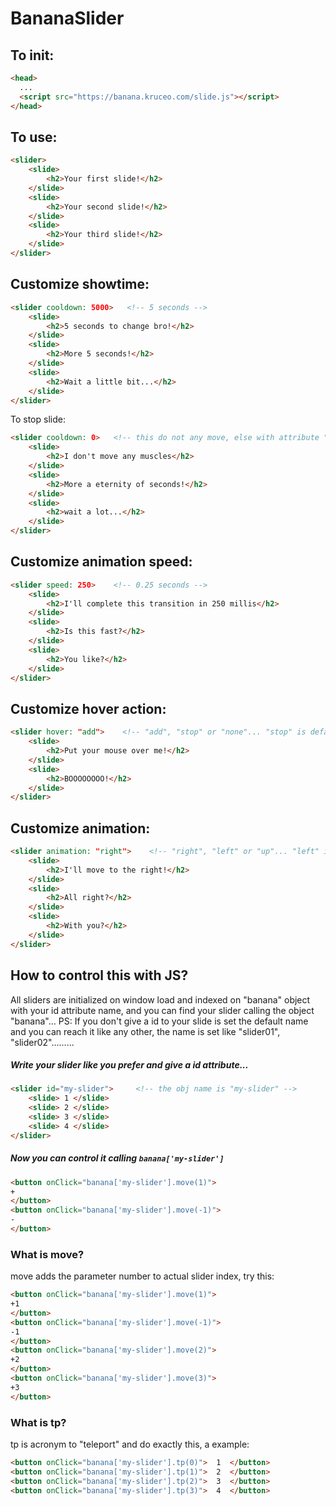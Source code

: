 # BananaSlider
## To init: ##
```html
<head>
  ...
  <script src="https://banana.kruceo.com/slide.js"></script>
</head>
```

## To use: ##
```html
<slider>
    <slide>
        <h2>Your first slide!</h2>
    </slide>
    <slide>
        <h2>Your second slide!</h2>
    </slide>
    <slide>
        <h2>Your third slide!</h2>
    </slide>
</slider>
```

## Customize showtime: ##
```html
<slider cooldown: 5000>   <!-- 5 seconds -->
    <slide>           
        <h2>5 seconds to change bro!</h2>
    </slide>
    <slide>
        <h2>More 5 seconds!</h2>
    </slide>
    <slide>
        <h2>Wait a little bit...</h2>
    </slide>
</slider>
```
To stop slide:
```html
<slider cooldown: 0>   <!-- this do not any move, else with attribute "hover:'add'" or js script commands -->
    <slide>           
        <h2>I don't move any muscles</h2>
    </slide>
    <slide>
        <h2>More a eternity of seconds!</h2>
    </slide>
    <slide>
        <h2>wait a lot...</h2>
    </slide>
</slider>
```

## Customize animation speed: ##
```html
<slider speed: 250>    <!-- 0.25 seconds --> 
    <slide>
        <h2>I'll complete this transition in 250 millis</h2>
    </slide>
    <slide>
        <h2>Is this fast?</h2>
    </slide>
    <slide>
        <h2>You like?</h2>
    </slide>
</slider>
```

## Customize hover action: ##
```html
<slider hover: "add">    <!-- "add", "stop" or "none"... "stop" is default -->  
    <slide>                 
        <h2>Put your mouse over me!</h2>
    </slide>
    <slide>
        <h2>BOOOOOOOO!</h2>
    </slide>
</slider>
```

## Customize animation: ##
```html
<slider animation: "right">    <!-- "right", "left" or "up"... "left" is default -->  
    <slide>                 
        <h2>I'll move to the right!</h2>
    </slide>
    <slide>
        <h2>All right?</h2>
    </slide>
    <slide>
        <h2>With you?</h2>
    </slide>
</slider>
```

## How to control this with JS?

All sliders are initialized on window load and indexed on "banana" object with your id attribute name, and you can find your slider calling the object "banana"...
PS:  If you don't give a id to your slide is set the default name and you can reach it like any other, the name is set like "slider01", "slider02".........

##### Write your slider like you prefer and give a id attribute... #####
```html
<slider id="my-slider">     <!-- the obj name is "my-slider" -->
    <slide> 1 </slide> 
    <slide> 2 </slide> 
    <slide> 3 </slide>
    <slide> 4 </slide>
</slider>
```
##### Now you can control it calling ```banana['my-slider']``` #####

```html
<button onClick="banana['my-slider'].move(1)">
+
</button>
<button onClick="banana['my-slider'].move(-1)">
-
</button>
```
### What is move? ###
move adds the parameter number to actual slider index, try this:
```html
<button onClick="banana['my-slider'].move(1)">
+1
</button>
<button onClick="banana['my-slider'].move(-1)">
-1
</button>
<button onClick="banana['my-slider'].move(2)">
+2
</button>
<button onClick="banana['my-slider'].move(3)">
+3
</button>
```
### What is tp? ###

tp is acronym to "teleport" and do exactly this, a example:
```html
<button onClick="banana['my-slider'].tp(0)">  1  </button>
<button onClick="banana['my-slider'].tp(1)">  2  </button>
<button onClick="banana['my-slider'].tp(2)">  3  </button>
<button onClick="banana['my-slider'].tp(3)">  4  </button>
```
